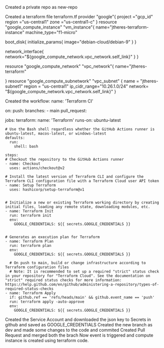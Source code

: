 Created a private repo as new-repo

Created a terraform file terraform.tf 
      provider "google"{
  project ="gcp_id"
  region ="us-central1"
  zone ="us-central1-c"
}
resource "google_compute_instance" "vm_instance"{
  name="jtheres-terraform-instance"
  machine_type="f1-micro"

  boot_disk{
    initialize_params{
      image="debian-cloud/debian-9"
    }
  }

  network_interface{
    network="${google_compute_network.vpc_network.self_link}"
  }
}

resource "google_compute_network" "vpc_network"{
  name="jtheres-terraform"

}
resource "google_compute_subnetwork" "vpc_subnet" {
  name = "jtheres-subnet1"
  region = "us-central1"
  ip_cidr_range="10.26.1.0/24"
  network= "${google_compute_network.vpc_network.self_link}"
}

Created the workflow:
  name: 'Terraform CI'

on:
  push:
    branches:
    - main
  pull_request:

jobs:
  terraform:
    name: 'Terraform'
    runs-on: ubuntu-latest

    # Use the Bash shell regardless whether the GitHub Actions runner is ubuntu-latest, macos-latest, or windows-latest
    defaults:
      run:
        shell: bash

    steps:
    # Checkout the repository to the GitHub Actions runner
    - name: Checkout
      uses: actions/checkout@v2

    # Install the latest version of Terraform CLI and configure the Terraform CLI configuration file with a Terraform Cloud user API token
    - name: Setup Terraform
      uses: hashicorp/setup-terraform@v1


    # Initialize a new or existing Terraform working directory by creating initial files, loading any remote state, downloading modules, etc.
    - name: Terraform Init
      run: terraform init
      env:
        GOOGLE_CREDENTIALS: ${{ secrets.GOOGLE_CREDENTIALS }}
        

    # Generates an execution plan for Terraform
    - name: Terraform Plan
      run: terraform plan
      env:
        GOOGLE_CREDENTIALS: ${{ secrets.GOOGLE_CREDENTIALS }}

      # On push to main, build or change infrastructure according to Terraform configuration files
      # Note: It is recommended to set up a required "strict" status check in your repository for "Terraform Cloud". See the documentation on "strict" required status checks for more information: https://help.github.com/en/github/administering-a-repository/types-of-required-status-checks
    - name: Terraform Apply
      if: github.ref == 'refs/heads/main' && github.event_name == 'push'
      run: terraform apply -auto-approve
      env:
        GOOGLE_CREDENTIALS: ${{ secrets.GOOGLE_CREDENTIALS }}


Created the Service Account and downloaded the json key to Secrets in github and saved as GOOGLE_CREDENTIALS
Created the new branch as dev and made some changes to the code and commited
Created Pull Request and merged both the brach
Now event is triggered and compute instance is created using terraform code.
